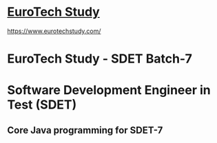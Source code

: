 # [EuroTech Study](https://www.eurotechstudy.com/)
https://www.eurotechstudy.com/
# EuroTech Study - SDET Batch-7
# 
# Software Development Engineer in Test (SDET)
## Core Java programming for SDET-7

